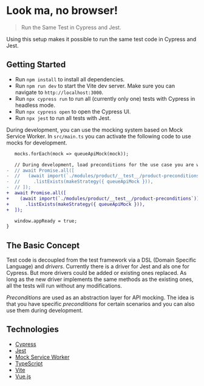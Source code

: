 # Look ma, no browser!

> Run the Same Test in Cypress and Jest.

Using this setup makes it possible to run the same test code in Cypress and Jest.

## Getting Started

- Run `npm install` to install all dependencies.
- Run `npm run dev` to start the Vite dev server. Make sure you can navigate to `http://localhost:3000`.
- Run `npx cypress run` to run all (currently only one) tests with Cypress in headless mode.
- Run `npx cypress open` to open the Cypress UI.
- Run `npx jest` to run all tests with Jest.

During development, you can use the mocking system based on Mock Service Worker. In `src/main.ts` you can activate the following code to use mocks for development.

```diff
   mocks.forEach(mock => queueApiMock(mock));

   // During development, load preconditions for the use case you are working on.
-  // await Promise.all([
-  //   (await import(`./modules/product/__test__/product-preconditions`))
-  //     .listExists(makeStrategy({ queueApiMock })),
-  // ]);
+  await Promise.all([
+    (await import(`./modules/product/__test__/product-preconditions`))
+      .listExists(makeStrategy({ queueApiMock })),
+  ]);

   window.appReady = true;
}
```

## The Basic Concept

Test code is decoupled from the test framework via a DSL (Domain Specific Language) and *drivers*. Currently there is a driver for Jest and als one for Cypress. But more drivers could be added or existing ones replaced. As long as the new driver implements the same methods as the existing ones, all the tests will run without any modifications.

*Preconditions* are used as an abstraction layer for API mocking. The idea is that you have specific *preconditions* for certain scenarios and you can also use them during development.

## Technologies

- [Cypress](https://www.cypress.io/)
- [Jest](https://jestjs.io/)
- [Mock Service Worker](https://mswjs.io/)
- [TypeScript](https://www.typescriptlang.org/)
- [Vite](https://vitejs.dev/)
- [Vue.js](https://vuejs.org/)

